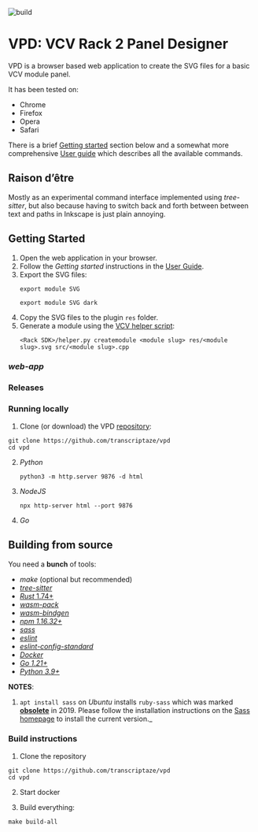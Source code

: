 ![build](https://github.com/transcriptaze/vpd/workflows/build/badge.svg)

# VPD: VCV Rack 2 Panel Designer

VPD is a browser based web application to create the SVG files for a basic VCV module panel. 

It has been tested on:
- Chrome
- Firefox
- Opera
- Safari

There is a brief [Getting started](#getting-started) section below and a somewhat more comprehensive [User guide](GUIDE.md) which 
describes all the available commands.

## Raison d’être

Mostly as an experimental command interface implemented using _tree-sitter_, but also because having to switch back
and forth between between text and paths in Inkscape is just plain annoying.


## Getting Started

1. Open the web application in your browser.
2. Follow the _Getting started_ instructions in the [User Guide](GUIDE.md).
3. Export the SVG files:
   ```
   export module SVG
   ```
   ```
   export module SVG dark
   ```
4. Copy the SVG files to the plugin `res` folder.
5. Generate a module using the [VCV helper script](https://vcvrack.com/manual/Panel):
   ```
   <Rack SDK>/helper.py createmodule <module slug> res/<module slug>.svg src/<module slug>.cpp
   ```

### _web-app_

### Releases

### Running locally

1. Clone (or download) the VPD [repository](https://github.com/transcriptaze/vpd):
```
git clone https://github.com/transcriptaze/vpd
cd vpd
```

2. _Python_
   ```
   python3 -m http.server 9876 -d html
   ```

3. _NodeJS_
   ```
   npx http-server html --port 9876
   ```

4. _Go_


## Building from source

You need a **bunch** of tools:
- _make_ (optional but recommended)
- [_tree-sitter_](https://tree-sitter.github.io/tree-sitter)
- [_Rust_ 1.74+](https://www.rust-lang.org/tools/install)
- [_wasm-pack_](https://github.com/rustwasm/wasm-pack)
- [_wasm-bindgen_](https://github.com/rustwasm/wasm-bindgen)
- [_npm 1.16.32+_](https://www.npmjs.com/get-npm)
- [_sass_](https://sass-lang.com)
- [_eslint_](https://eslint.org)
- [_eslint-config-standard_](https://www.npmjs.com/package/eslint-config-standard)
- [_Docker_](https://www.docker.com)
- [_Go 1.21+_](https://go.dev)
- [_Python 3.9+_](https://www.python.org/downloads/)

**NOTES**: 

1. `apt install sass` on _Ubuntu_ installs `ruby-sass` which was marked **[obsolete](https://sass-lang.com/ruby-sass)**
   in 2019. Please follow the installation instructions on the [Sass homepage](https://sass-lang.com) to install
   the current version._


### Build instructions

1. Clone the repository

```
git clone https://github.com/transcriptaze/vpd
cd vpd
```

2. Start docker

3. Build everything:
```
make build-all
```
